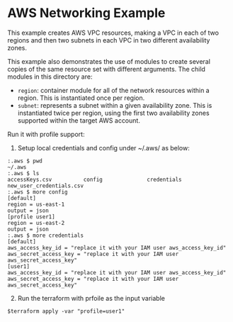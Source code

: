 # AWS Networking Example

This example creates AWS VPC resources, making a VPC in each of two regions and
then two subnets in each VPC in two different availability zones.

This example also demonstrates the use of modules to create several copies of
the same resource set with different arguments. The child modules in this
directory are:

* `region`: container module for all of the network resources within a region. This is instantiated once per region.
* `subnet`: represents a subnet within a given availability zone. This is instantiated twice per region, using the first two availability zones supported within the target AWS account.

Run it with profile support:
  1. Setup local credentials and config under ~/.aws/ as below:
  ```
:.aws $ pwd
~/.aws
:.aws $ ls
accessKeys.csv			config				credentials			new_user_credentials.csv
:.aws $ more config 
[default]
region = us-east-1
output = json
[profile user1]
region = us-east-2
output = json
:.aws $ more credentials 
[default]
aws_access_key_id = "replace it with your IAM user aws_access_key_id"
aws_secret_access_key = "replace it with your IAM user aws_secret_access_key"
[user1]
aws_access_key_id = "replace it with your IAM user aws_access_key_id"
aws_secret_access_key = "replace it with your IAM user aws_secret_access_key"
````
  2. Run the terraform with prfoile as the input variable
  ```
  $terraform apply -var "profile=user1"
  ```
